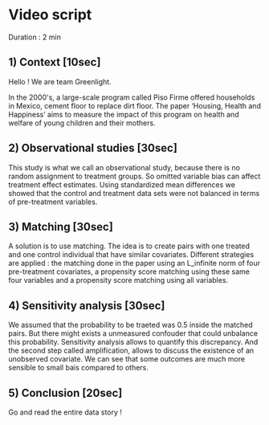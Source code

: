 
# Video script

Duration : 2 min
 
## 1) Context \[10sec\]

Hello ! We are team Greenlight.

In the 2000's, a large-scale program called Piso Firme offered households in Mexico, cement floor to replace dirt floor. The paper ‘Housing, Health and Happiness’ aims to measure the impact of this program on health and welfare of young children and their mothers. 


## 2) Observational studies \[30sec\]

This study is what we call an observational study, because there is no random assignment to treatment groups. So omitted variable bias can affect treatment effect estimates. Using standardized mean differences we showed that the control and treatment data sets were not balanced in terms of pre-treatment variables.


## 3) Matching \[30sec\]

A solution is to use matching. The idea is to create pairs with one treated and one control individual that have similar covariates. Different strategies are applied : the matching done in the paper using an L_infinite norm of four pre-treatment covariates, a propensity score matching using these same four variables and a propensity score matching using all variables.


## 4) Sensitivity analysis \[30sec\]

We assumed that the probability to be traeted was 0.5 inside the matched pairs. But there might exists a unmeasured confouder that could unbalance this probability. Sensitivity analysis allows to quantify this discrepancy. And the second step called amplification, allows to discuss the existence of an unobserved covariate. 
We can see that some outcomes are much more sensible to small bais compared to others.


## 5) Conclusion \[20sec\]

Go and read the entire data story !

